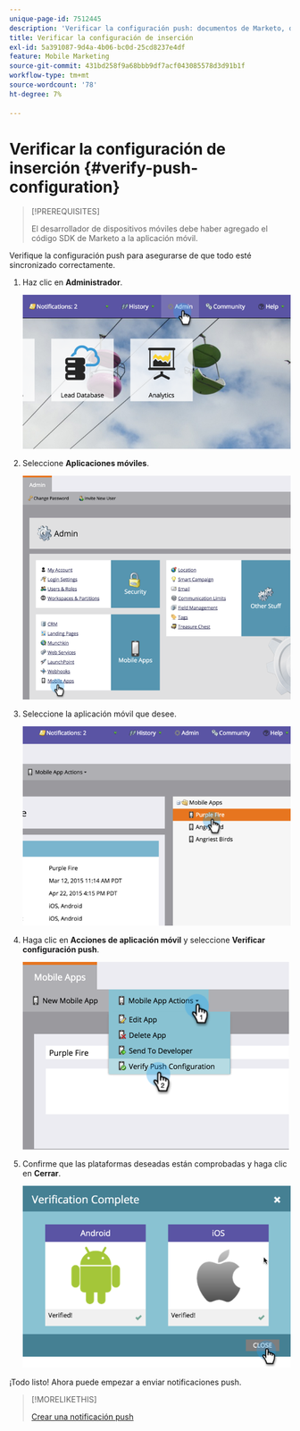 ```yaml
---
unique-page-id: 7512445
description: 'Verificar la configuración push: documentos de Marketo, documentación del producto'
title: Verificar la configuración de inserción
exl-id: 5a391087-9d4a-4b06-bc0d-25cd8237e4df
feature: Mobile Marketing
source-git-commit: 431bd258f9a68bbb9df7acf043085578d3d91b1f
workflow-type: tm+mt
source-wordcount: '78'
ht-degree: 7%

---
```


# Verificar la configuración de inserción {#verify-push-configuration}

>[!PREREQUISITES]
>
>El desarrollador de dispositivos móviles debe haber agregado el código SDK de Marketo a la aplicación móvil.

Verifique la configuración push para asegurarse de que todo esté sincronizado correctamente.

1. Haz clic en **Administrador**.

   ![](assets/image2015-4-22-16-3a12-3a32.png)

1. Seleccione **Aplicaciones móviles**.

   ![](assets/image2015-4-22-16-3a14-3a29.png)

1. Seleccione la aplicación móvil que desee.

   ![](assets/image2015-4-22-16-3a33-3a19.png)

1. Haga clic en **Acciones de aplicación móvil** y seleccione **Verificar configuración push**.

   ![](assets/image2015-4-22-17-3a25-3a8.png)

1. Confirme que las plataformas deseadas están comprobadas y haga clic en **Cerrar**.

   ![](assets/image2015-4-22-18-3a52-3a38.png)

¡Todo listo! Ahora puede empezar a enviar notificaciones push.

>[!MORELIKETHIS]
>
>[Crear una notificación push](/help/marketo/product-docs/mobile-marketing/push-notifications/create-a-push-notification.md)

